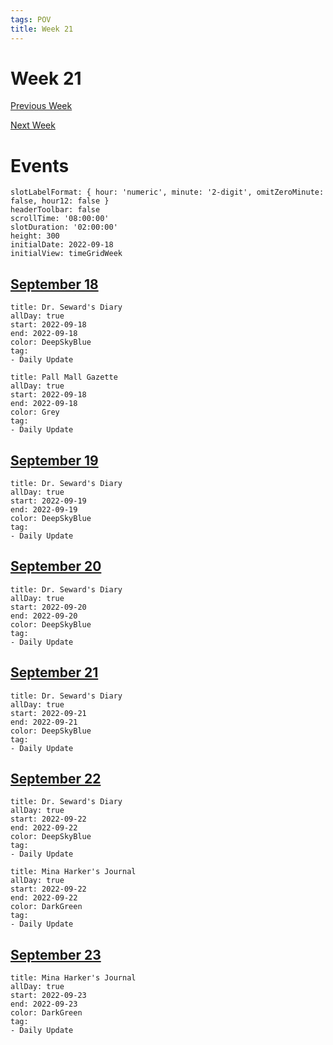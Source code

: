```yaml
---
tags: POV
title: Week 21
---
```


# Week 21

[Previous Week](2022-W38)

[Next Week](2022-W40)

# Events

```itinerary
slotLabelFormat: { hour: 'numeric', minute: '2-digit', omitZeroMinute: false, hour12: false }
headerToolbar: false
scrollTime: '08:00:00'
slotDuration: '02:00:00'
height: 300
initialDate: 2022-09-18
initialView: timeGridWeek
```

## [September 18](2022-09-18.md)

```itinerary-event
title: Dr. Seward's Diary
allDay: true
start: 2022-09-18
end: 2022-09-18
color: DeepSkyBlue
tag:
- Daily Update
```

```itinerary-event
title: Pall Mall Gazette
allDay: true
start: 2022-09-18
end: 2022-09-18
color: Grey
tag:
- Daily Update
```

## [September 19](2022-09-19.md)

```itinerary-event
title: Dr. Seward's Diary
allDay: true
start: 2022-09-19
end: 2022-09-19
color: DeepSkyBlue
tag:
- Daily Update
```

## [September 20](2022-09-20.md)

```itinerary-event
title: Dr. Seward's Diary
allDay: true
start: 2022-09-20
end: 2022-09-20
color: DeepSkyBlue
tag:
- Daily Update
```

## [September 21](2022-09-21.md)

```itinerary-event
title: Dr. Seward's Diary
allDay: true
start: 2022-09-21
end: 2022-09-21
color: DeepSkyBlue
tag:
- Daily Update
```

## [September 22](2022-09-22.md)

```itinerary-event
title: Dr. Seward's Diary
allDay: true
start: 2022-09-22
end: 2022-09-22
color: DeepSkyBlue
tag:
- Daily Update
```

```itinerary-event
title: Mina Harker's Journal
allDay: true
start: 2022-09-22
end: 2022-09-22
color: DarkGreen
tag:
- Daily Update
```

## [September 23](2022-09-23.md)

```itinerary-event
title: Mina Harker's Journal
allDay: true
start: 2022-09-23
end: 2022-09-23
color: DarkGreen
tag:
- Daily Update
```